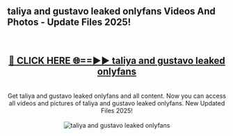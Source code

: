<h2>taliya and gustavo leaked onlyfans Videos And Photos - Update Files 2025!</h2>
<br>
<div align="center">
<h2><a href="https://top-ai-tools.click/QrbHav" rel="nofollow">🔴 CLICK HERE 🌐==►► taliya and gustavo leaked onlyfans</a></h2>
<br>
Get taliya and gustavo leaked onlyfans and all content. Now you can access all videos and pictures of taliya and gustavo leaked onlyfans. New Updated Files 2025!
<br>
<br>
<a href="https://top-ai-tools.click/QrbHav" rel="nofollow" data-target="animated-image.originalLink"><img src="https://i.ibb.co.com/WyWwxjT/player-gif2.gif" alt="taliya and gustavo leaked onlyfans" style="max-width: 100%; display: inline-block;" data-target="animated-image.originalImage"></a>
</div>
<br>